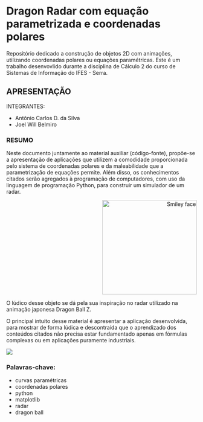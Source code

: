 # Dragon Radar com equação parametrizada e coordenadas polares
Repositório dedicado a construção de objetos 2D com animações, utilizando coordenadas polares ou equações paramétricas.
Este é um trabalho desenvovlido durante a disciplina de Cálculo 2 do curso de Sistemas de Informação do IFES - Serra.

## APRESENTAÇÃO

INTEGRANTES:
* Antônio Carlos D. da Silva
* Joel Will Belmiro

### RESUMO

Neste documento juntamente ao material auxiliar (código-fonte), propõe-se
a apresentação de aplicações que utilizem a comodidade proporcionada pelo
sistema de coordenadas polares e da maleabilidade que a parametrização de
equações permite. Além disso, os conhecimentos citados serão agregados à
programação de computadores, com uso da linguagem de programação Python, para
construir um simulador de um radar.
<br>

<p align="right"/>
<img alt="Smiley face" src=http://vignette2.wikia.nocookie.net/dragonball/images/f/f3/Kid_goku_by_maffo1989-d4853um.png height=250>

O lúdico desse objeto se dá pela sua inspiração no radar utilizado
na animação japonesa Dragon Ball Z.

O principal intuito desse material é apresentar a aplicação desenvolvida,
para mostrar de forma lúdica e descontraída que o aprendizado dos conteúdos
citados não precisa estar fundamentado apenas em fórmulas complexas ou em
aplicações puramente industriais.


![](https://media.giphy.com/media/XHXmRhWomHs24On62y/source.gif)



### Palavras-chave:
* curvas paramétricas
* coordenadas polares
* python
* matplotlib
* radar
* dragon ball
